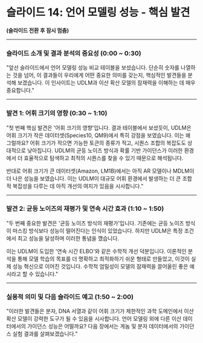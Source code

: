# 슬라이드 14: 언어 모델링 성능 - 핵심 발견

**(슬라이드 전환 후 잠시 멈춤)**

---

### **슬라이드 소개 및 결과 분석의 중요성 (0:00 ~ 0:30)**

"앞선 슬라이드에서 언어 모델링 성능 비교 테이블을 보셨습니다. 단순히 숫자를 나열하는 것을 넘어, 이 결과들이 우리에게 어떤 중요한 의미를 갖는지, 핵심적인 발견들을 분석해 보겠습니다. 이 인사이트는 UDLM과 이산 확산 모델의 잠재력을 이해하는 데 매우 중요합니다."

---

### **발견 1: 어휘 크기의 영향 (0:30 ~ 1:10)**

"첫 번째 핵심 발견은 '어휘 크기의 영향'입니다. 결과 테이블에서 보셨듯이, UDLM은 어휘 크기가 작은 데이터셋(Species10, QM9)에서 특히 강점을 보였습니다. 이는 왜 그럴까요? 어휘 크기가 작으면 가능한 토큰의 종류가 적고, 시퀀스 조합의 복잡도도 상대적으로 낮아집니다. UDLM의 균등 노이즈 방식과 확률 기반 가이던스가 이러한 환경에서 더 효율적으로 탐색하고 최적의 시퀀스를 찾을 수 있기 때문으로 해석됩니다.

반대로 어휘 크기가 큰 데이터셋(Amazon, LM1B)에서는 아직 AR 모델이나 MDLM이 더 나은 성능을 보였습니다. 이는 UDLM이 대규모 어휘 환경에서 발생하는 더 큰 조합적 복잡성을 다루는 데 아직 개선의 여지가 있음을 시사합니다."

---

### **발견 2: 균등 노이즈의 재평가 및 연속 시간 효과 (1:10 ~ 1:50)**

"두 번째 중요한 발견은 '균등 노이즈 방식의 재평가'입니다. 기존에는 균등 노이즈 방식이 마스킹 방식보다 성능이 떨어진다는 인식이 있었습니다. 하지만 UDLM은 특정 조건에서 최고 성능을 달성하며 이러한 통념을 깼습니다.

이는 UDLM이 도입한 '연속 시간 ELBO'와 같은 수학적 개선 덕분입니다. 이론적인 분석을 통해 모델 학습의 목표를 더 명확하고 최적화하기 쉬운 형태로 만들었고, 이것이 실제 성능 혁신으로 이어진 것입니다. 수학적 엄밀성이 모델의 잠재력을 끌어올린 좋은 예시라고 할 수 있습니다."

---

### **실용적 의미 및 다음 슬라이드 예고 (1:50 ~ 2:00)**

"이러한 발견들은 분자, DNA 서열과 같이 어휘 크기가 제한적인 과학 도메인에서 이산 확산 모델이 강력한 도구가 될 수 있음을 시사합니다. 언어 모델링 외에 다른 이산 데이터에서의 가이던스 성능은 어떨까요? 다음 장에서는 게놈 및 분자 데이터에서의 가이던스 실험 결과를 살펴보겠습니다."
